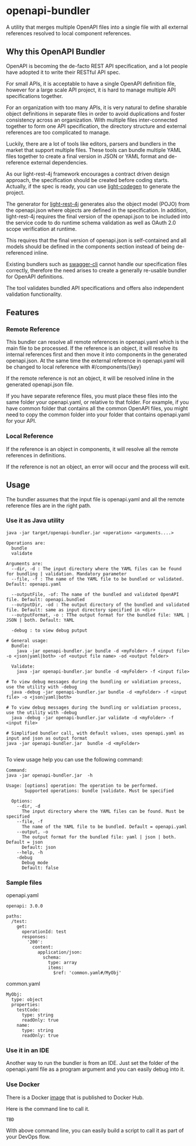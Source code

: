 # openapi-bundler
A utility that merges multiple OpenAPI files into a single file with all external
references resolved to local component references.

## Why this OpenAPI Bundler

OpenAPI is becoming the de-facto REST API specification, and a lot people have adopted it
to write their RESTful API spec.

For small APIs, it is acceptable to have a single OpenAPI definition file, however for a large scale API
project, it is hard to manage multiple API specifications together.

For an organization with too
many APIs, it is very natural to define sharable object definitions in separate files
in order to avoid duplications and foster consistency across an organization. With multiple files inter-connected together to form
one API specification, the directory structure and external references are too complicated
to manage.

Luckily, there are a lot of tools like editors, parsers and bundlers in the market that
support multiple files. These tools can bundle multiple YAML files together to create
a final version in JSON or YAML format and de-reference external dependencies.

As our light-rest-4j framework encourages a contract driven design approach, the specification
should be created before coding starts. Actually, if the spec is ready, you can use
[light-codegen](https://github.com/networknt/light-codegen) to generate the project.

The generator for [light-rest-4j](https://github.com/networknt/light-rest-4j)
generates also the object model (POJO) from the openapi.json where objects are defined in the specification. In
addition, light-rest-4j requires the final version of the openapi.json to be included
into the service code to do runtime schema validation as well as OAuth 2.0 scope
verification at runtime.

This requires that the final version of openapi.json is self-contained and all models
should be defined in the components section instead of being de-referenced inline.

Existing bundlers such as [swagger-cli](https://github.com/BigstickCarpet/swagger-cli)
cannot handle our specification files correctly, therefore the need arises to create a generally re-usable bundler for OpenAPI definitions.

The tool validates bundled API specifications and offers also independent validation functionality.

## Features

### Remote Reference

This bundler can resolve all remote references in openapi.yaml which is the main file
to be processed. If the reference is an object, it will resolve its internal references
first and then move it into components in the generated openapi.json. At the same time
the external reference in openapi.yaml will be changed to local reference with #/components/{key}

If the remote reference is not an object, it will be resolved inline in the generated
openapi.json file.

If you have separate reference files, you must place these files into the same folder your openapi.yaml, or relative to that folder. For example, if you have common
folder that contains all the common OpenAPI files, you might need to copy the common
folder into your folder that contains openapi.yaml for your API.

### Local Reference

If the reference is an object in components, it will resolve all the remote references
in definitions.

If the reference is not an object, an error will occur and the process will exit.

## Usage

The bundler assumes that the input file is openapi.yaml and all the remote reference files
are in the right path.

### Use it as Java utility

```
java -jar target/openapi-bundler.jar <operation> <arguments....>

Operations are:
  bundle
  validate

Arguments are:
  --dir, -d : The input directory where the YAML files can be found for bundling | validation. Mandatory parameter
  --file, -f : The name of the YAML file to be bundled or validated. Default: openapi.yaml

  --outputFile, -of: The name of the bundled and validated OpenAPI file. Default: openapi.bundled
  --outputDir, -od : The output directory of the bundled and validated file. Default: same as input directory specified in <dir>
  --outputFormat, -o : TThe output format for the bundled file: YAML | JSON | both. Default: YAML

  -debug : to view debug putput

# General usage:
  Bundle: 
    java -jar openapi-bundler.jar bundle -d <myFolder> -f <input file> -o <json|yaml|both> -of <output file name> -od <output folder>

  Validate:
    java -jar openapi-bundler.jar bundle -d <myFolder> -f <input file>

# To view debug messages during the bundling or valdiation process, use the utility with -debug
  java -debug -jar openapi-bundler.jar bundle -d <myFolder> -f <input file> -o <json|yaml|both> 

# To view debug messages during the bundling or valdiation process, use the utility with -debug
  java -debug -jar openapi-bundler.jar validate -d <myFolder> -f <input file> 

# Simplified bundler call, with default values, uses openapi.yaml as input and json as output format
java -jar openapi-bundler.jar  bundle -d <myFolder>


```

To view usage help you can use the following command:
```
Command:
java -jar openapi-bundler.jar  -h

Usage: [options] operation: The operation to be performed. 
       Supported operations: bundle |validate. Must be specified

  Options:
    --dir, -d
      The input directory where the YAML files can be found. Must be specified
    --file, -f
      The name of the YAML file to be bundled. Default = openapi.yaml
    --output, -o
      The output format for the bundled file: yaml | json | both. Default = json
      Default: json
    --help, -h      
    -debug
      Debug mode
      Default: false
```
### Sample files
openapi.yaml
```
openapi: 3.0.0

paths: 
  /test:
    get:
      operationId: test
      responses:
        '200':
          content:
            application/json:
              schema:
                type: array
                items:
                  $ref: 'common.yaml#/MyObj'
```

common.yaml
```
MyObj:
  type: object
  properties:
    testCode:
      type: string
      readOnly: true
    name:
      type: string
      readOnly: true
```
### Use it in an IDE

Another way to run the bundler is from an IDE. Just set the folder of the openapi.yaml file as a program argument and you can easily debug into it.

### Use Docker

There is a Docker [image](https://hub.docker.com/r/networknt/openapi-bundler/) that is
published to Docker Hub.

Here is the command line to call it.

```
TBD
```


With above command line, you can easily build a script to call it as part of your DevOps
flow.
